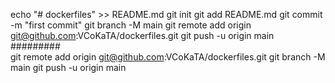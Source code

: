 echo "# dockerfiles" >> README.md
git init
git add README.md
git commit -m "first commit"
git branch -M main
git remote add origin git@github.com:VCoKaTA/dockerfiles.git
git push -u origin main
#########                
git remote add origin git@github.com:VCoKaTA/dockerfiles.git
git branch -M main
git push -u origin main


